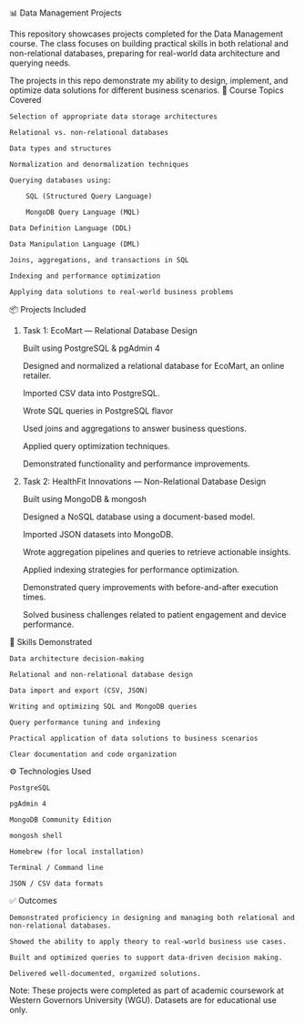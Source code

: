 📊 Data Management Projects

This repository showcases projects completed for the Data Management course. The class focuses on building practical skills in both relational and non-relational databases, preparing for real-world data architecture and querying needs.

The projects in this repo demonstrate my ability to design, implement, and optimize data solutions for different business scenarios.
🧩 Course Topics Covered

    Selection of appropriate data storage architectures

    Relational vs. non-relational databases

    Data types and structures

    Normalization and denormalization techniques

    Querying databases using:

        SQL (Structured Query Language)

        MongoDB Query Language (MQL)

    Data Definition Language (DDL)

    Data Manipulation Language (DML)

    Joins, aggregations, and transactions in SQL

    Indexing and performance optimization

    Applying data solutions to real-world business problems

📦 Projects Included
1. Task 1: EcoMart — Relational Database Design

    Built using PostgreSQL & pgAdmin 4

    Designed and normalized a relational database for EcoMart, an online retailer.

    Imported CSV data into PostgreSQL.

    Wrote SQL queries in PostgreSQL flavor

    Used joins and aggregations to answer business questions.

    Applied query optimization techniques.

    Demonstrated functionality and performance improvements.

2. Task 2: HealthFit Innovations — Non-Relational Database Design 

    Built using MongoDB & mongosh

    Designed a NoSQL database using a document-based model.

    Imported JSON datasets into MongoDB.

    Wrote aggregation pipelines and queries to retrieve actionable insights.

    Applied indexing strategies for performance optimization.

    Demonstrated query improvements with before-and-after execution times.

    Solved business challenges related to patient engagement and device performance.



🧭 Skills Demonstrated

    Data architecture decision-making

    Relational and non-relational database design

    Data import and export (CSV, JSON)

    Writing and optimizing SQL and MongoDB queries

    Query performance tuning and indexing

    Practical application of data solutions to business scenarios

    Clear documentation and code organization

⚙️ Technologies Used

    PostgreSQL

    pgAdmin 4

    MongoDB Community Edition

    mongosh shell

    Homebrew (for local installation)

    Terminal / Command line

    JSON / CSV data formats

✅ Outcomes

    Demonstrated proficiency in designing and managing both relational and non-relational databases.

    Showed the ability to apply theory to real-world business use cases.

    Built and optimized queries to support data-driven decision making.

    Delivered well-documented, organized solutions.

Note: These projects were completed as part of academic coursework at Western Governors University (WGU). Datasets are for educational use only.
